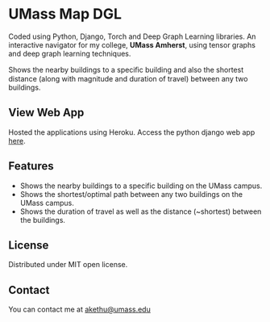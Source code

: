 # UMass Map DGL

Coded using Python, Django, Torch and Deep Graph Learning libraries. An interactive navigator for my college, <b>UMass Amherst</b>, using tensor graphs and deep graph learning techniques.

Shows the nearby buildings to a speciﬁc building and also the shortest distance (along with magnitude and duration of travel) between any two buildings.

## View Web App

Hosted the applications using Heroku. Access the python django web app <a href="https://around-umass-dgl.herokuapp.com" target="_blank">here</a>.

## Features

- Shows the nearby buildings to a specific building on the UMass campus.
- Shows the shortest/optimal path between any two buildings on the UMass campus.
- Shows the duration of travel as well as the distance (~shortest) between the buildings.

## License

Distributed under MIT open license.

## Contact

You can contact me at akethu@umass.edu

